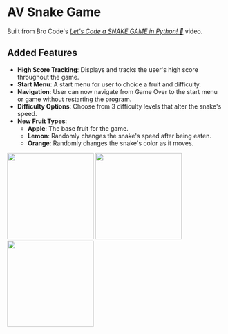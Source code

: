 # AV Snake Game

Built from Bro Code's [*Let's Code a SNAKE GAME in Python! 🐍*](https://www.youtube.com/watch?v=bfRwxS5d0SI) video.

## Added Features

- **High Score Tracking**: Displays and tracks the user's high score throughout the game.
- **Start Menu**: A start menu for user to choice a fruit and difficulty.
- **Navigation**: User can now navigate from Game Over to the start menu or game without restarting the program.
- **Difficulty Options**: Choose from 3 difficulty levels that alter the snake's speed.
- **New Fruit Types**:
  - **Apple**: The base fruit for the game.
  - **Lemon**: Randomly changes the snake's speed after being eaten.
  - **Orange**: Randomly changes the snake's color as it moves.

<img src="https://github.com/user-attachments/assets/99136e21-0c5f-4966-8083-2609bb5a4863" height="200"/>
<img src="https://github.com/user-attachments/assets/20e3a6db-54c9-4cbb-88d7-9283590cdc99" height="200"/>
<img src="https://github.com/user-attachments/assets/0528de68-ba3d-4d04-9a51-910e22185262" height="200"/>
